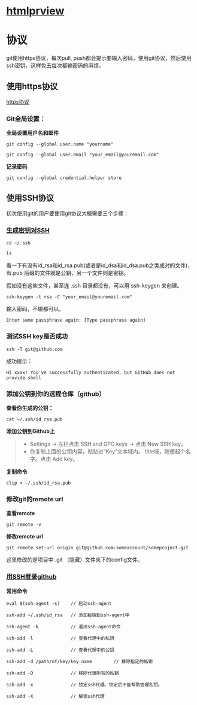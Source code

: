 # [htmlprview](http://htmlpreview.github.io/)

# 协议
git使用https协议，每次pull, push都会提示要输入密码，使用git协议，然后使用ssh密钥，这样免去每次都输密码的麻烦。

## 使用https协议

[https协议](https://www.cnblogs.com/superGG1990/p/6844952.html)

### Git全局设置：

**全局设置用户名和邮件**

```vim
git config --global user.name "yourname"

git config --global user.email "your_email@youremail.com"
```

**记录密码**

```vim
git config --global credential.helper store
```

## 使用SSH协议
初次使用git的用户要使用git协议大概需要三个步骤：

### [生成密钥对SSH](https://www.cnblogs.com/yehui-mmd/p/5962254.html)

```vim
cd ~/.ssh

ls
```

看一下有没有id_rsa和id_rsa.pub(或者是id_dsa和id_dsa.pub之类成对的文件)，有.pub 后缀的文件就是公钥，另一个文件则是密钥。

假如没有这些文件，甚至连 .ssh 目录都没有，可以用 ssh-keygen 来创建。

```vim
ssh-keygen -t rsa -C "your_email@youremail.com"
```

输入密码，不输都可以。

```vim
Enter same passphrase again: [Type passphrase again]
```

### 测试SSH key是否成功

```vim
ssh -T git@github.com
```

成功提示：

```vim
Hi xxxx! You've successfully authenticated, but GitHub does not provide shell 
```

### 添加公钥到你的远程仓库（github）

**查看你生成的公钥：**

```vim
cat ~/.ssh/id_rsa.pub
```

**添加公钥到Github上**

> * Settings -> 左栏点击 SSH and GPG keys -> 点击 New SSH key。
> * 你复制上面的公钥内容，粘贴进“Key”文本域内。 title域，随便起个名字。点击 Add key。

**复制命令**

```vim
clip < ~/.ssh/id_rsa.pub
```

### 修改git的remote url

**查看remote**
```vim
git remote -v
```

**修改remote url**
```vim
git remote set-url origin git@github.com:someaccount/someproject.git
```

这里修改的是项目中 .git （隐藏）文件夹下的config文件。

### [用SSH登录github](https://jingyan.baidu.com/article/f7ff0bfc3e6c122e26bb1313.html)

**常用命令**

```vim
eval $(ssh-agent -s)    // 启动ssh-agent

ssh-add ~/.ssh/id_rsa   // 添加秘钥到ssh-agent中

ssh-agent -k            // 退出ssh-agent命令

ssh-add -l              // 查看代理中的私钥

ssh-add -L              // 查看代理中的公钥

ssh-add -d /path/of/key/key_name        // 移除指定的私钥

ssh-add -D              // 移除代理所有的私钥

ssh-add -x              // 锁定ssh代理。锁定后不能帮助管理私钥。

ssh-add -X              // 解锁ssh代理

```